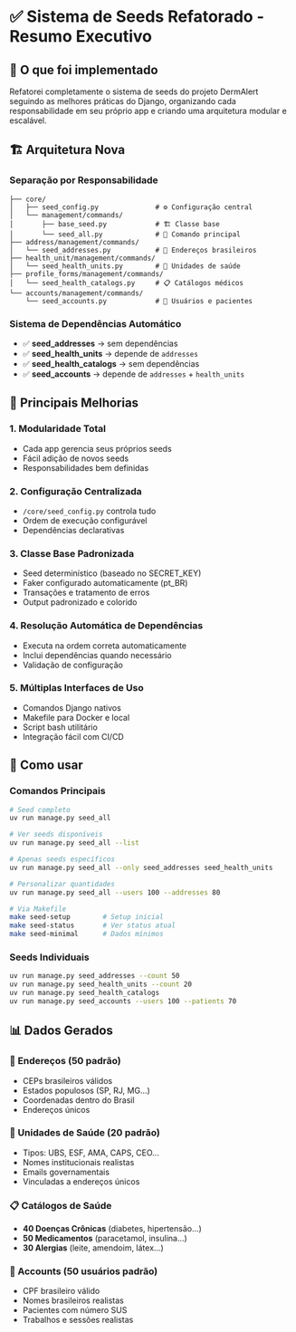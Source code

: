 # ✅ Sistema de Seeds Refatorado - Resumo Executivo

## 🎯 O que foi implementado

Refatorei completamente o sistema de seeds do projeto DermAlert seguindo as melhores práticas do Django, organizando cada responsabilidade em seu próprio app e criando uma arquitetura modular e escalável.

## 🏗️ Arquitetura Nova

### **Separação por Responsabilidade**
```
├── core/
│   ├── seed_config.py              # ⚙️ Configuração central
│   └── management/commands/
│       ├── base_seed.py            # 🏗️ Classe base
│       └── seed_all.py             # 🎯 Comando principal
├── address/management/commands/
│   └── seed_addresses.py           # 📍 Endereços brasileiros
├── health_unit/management/commands/
│   └── seed_health_units.py        # 🏥 Unidades de saúde
├── profile_forms/management/commands/
│   └── seed_health_catalogs.py     # 📋 Catálogos médicos
└── accounts/management/commands/
    └── seed_accounts.py            # 👥 Usuários e pacientes
```

### **Sistema de Dependências Automático**
- ✅ **seed_addresses** → sem dependências
- ✅ **seed_health_units** → depende de `addresses`
- ✅ **seed_health_catalogs** → sem dependências  
- ✅ **seed_accounts** → depende de `addresses` + `health_units`

## 🌟 Principais Melhorias

### **1. Modularidade Total**
- Cada app gerencia seus próprios seeds
- Fácil adição de novos seeds
- Responsabilidades bem definidas

### **2. Configuração Centralizada**
- `/core/seed_config.py` controla tudo
- Ordem de execução configurável
- Dependências declarativas

### **3. Classe Base Padronizada**
- Seed determinístico (baseado no SECRET_KEY)
- Faker configurado automaticamente (pt_BR)
- Transações e tratamento de erros
- Output padronizado e colorido

### **4. Resolução Automática de Dependências**
- Executa na ordem correta automaticamente
- Inclui dependências quando necessário
- Validação de configuração

### **5. Múltiplas Interfaces de Uso**
- Comandos Django nativos
- Makefile para Docker e local
- Script bash utilitário
- Integração fácil com CI/CD

## 🚀 Como usar

### **Comandos Principais**
```bash
# Seed completo
uv run manage.py seed_all

# Ver seeds disponíveis
uv run manage.py seed_all --list

# Apenas seeds específicos
uv run manage.py seed_all --only seed_addresses seed_health_units

# Personalizar quantidades
uv run manage.py seed_all --users 100 --addresses 80

# Via Makefile
make seed-setup        # Setup inicial
make seed-status       # Ver status atual
make seed-minimal      # Dados mínimos
```

### **Seeds Individuais**
```bash
uv run manage.py seed_addresses --count 50
uv run manage.py seed_health_units --count 20
uv run manage.py seed_health_catalogs
uv run manage.py seed_accounts --users 100 --patients 70
```

## 📊 Dados Gerados

### **📍 Endereços (50 padrão)**
- CEPs brasileiros válidos
- Estados populosos (SP, RJ, MG...)
- Coordenadas dentro do Brasil
- Endereços únicos

### **🏥 Unidades de Saúde (20 padrão)**
- Tipos: UBS, ESF, AMA, CAPS, CEO...
- Nomes institucionais realistas
- Emails governamentais
- Vinculadas a endereços únicos

### **📋 Catálogos de Saúde**
- **40 Doenças Crônicas** (diabetes, hipertensão...)
- **50 Medicamentos** (paracetamol, insulina...)
- **30 Alergias** (leite, amendoim, látex...)

### **👥 Accounts (50 usuários padrão)**
- CPF brasileiro válido
- Nomes brasileiros realistas
- Pacientes com número SUS
- Trabalhos e sessões realistas